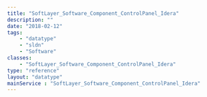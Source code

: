 ```yaml
---
title: "SoftLayer_Software_Component_ControlPanel_Idera"
description: ""
date: "2018-02-12"
tags:
    - "datatype"
    - "sldn"
    - "Software"
classes:
    - "SoftLayer_Software_Component_ControlPanel_Idera"
type: "reference"
layout: "datatype"
mainService : "SoftLayer_Software_Component_ControlPanel_Idera"
---
```

